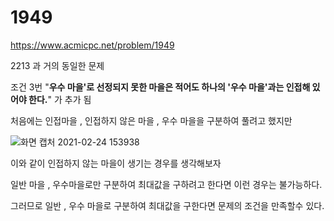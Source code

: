 # 1949

https://www.acmicpc.net/problem/1949

2213 과 거의 동일한 문제 

조건 3번
"**우수 마을'로 선정되지 못한 마을은 적어도 하나의 '우수 마을'과는 인접해 있어야 한다.**" 가 추가 됨 


처음에는 인접마을 , 인접하지 않은 마을 , 우수 마을을 구분하여 풀려고 했지만

![화면 캡처 2021-02-24 153938](https://user-images.githubusercontent.com/78835559/108958603-8ad0d780-76b6-11eb-82b7-c8a287252f41.png)

이와 같이 인접하지 않는 마을이 생기는 경우를 생각해보자 

일반 마을 , 우수마을로만 구분하여 최대값을 구하려고 한다면 이런 경우는 불가능하다.

그러므로 일반 , 우수 마을로 구분하여 최대값을 구한다면 문제의 조건을 만족할수 있다. 

